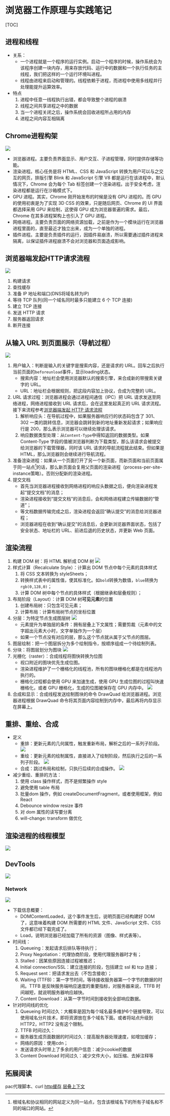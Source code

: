 # 浏览器工作原理与实践笔记

[TOC]

## 进程和线程
- 关系：
  - 一个进程就是一个程序的运行实例。启动一个程序的时候，操作系统会为该程序创建一块内存，用来存放代码、运行中的数据和一个执行任务的主线程，我们把这样的一个运行环境叫进程。
  - 线程由进程来启动和管理的。线程依赖于进程，而进程中使用多线程并行处理能提升运算效率。
- 特点
  1. 进程中任意一线程执行出错，都会导致整个进程的崩溃
  2. 线程之间共享进程之中的数据
  3. 当一个进程关闭之后，操作系统会回收进程所占用的内存
  4. 进程之间内容互相隔离

## Chrome进程构架
![](./images/浏览器工作原理与实践/Chrome进程架构图.png)
- 浏览器进程。主要负责界面显示、用户交互、子进程管理，同时提供存储等功能。
- 渲染进程。核心任务是将 HTML、CSS 和 JavaScript 转换为用户可以与之交互的网页，排版引擎 Blink 和 JavaScript 引擎 V8 都是运行在该进程中，默认情况下，Chrome 会为每个 Tab 标签创建一个渲染进程。出于安全考虑，渲染进程都是运行在沙箱模式下。
- GPU 进程。其实，Chrome 刚开始发布的时候是没有 GPU 进程的。而 GPU 的使用初衷是为了实现 3D CSS 的效果，只是随后网页、Chrome 的 UI 界面都选择采用 GPU 来绘制，这使得 GPU 成为浏览器普遍的需求。最后，Chrome 在其多进程架构上也引入了 GPU 进程。
- 网络进程。主要负责页面的网络资源加载，之前是作为一个模块运行在浏览器进程里面的，直至最近才独立出来，成为一个单独的进程。
- 插件进程。主要是负责插件的运行，因插件易崩溃，所以需要通过插件进程来隔离，以保证插件进程崩溃不会对浏览器和页面造成影响。

## 浏览器端发起HTTP请求流程
![](./images/浏览器工作原理与实践/HTTP请求流程示意图.png)
1. 构建请求
2. 查找缓存
3. 准备 IP 地址和端口(DNS将域名转为IP)
4. 等待 TCP 队列(同一个域名同时最多只能建立 6 个 TCP 连接)
5. 建立 TCP 连接
6. 发送 HTTP 请求
1. 服务器返回请求
2. 断开连接

## 从输入 URL 到页面展示（导航过程）
![](./images/浏览器工作原理与实践/从输入URL到页面展示完整流程示意图.png)
1. 用户输入：判断是输入的关键字是搜索内容，还是请求的 URL。回车之后执行当前页面的`beforeunload`事件，显示loading状态。
    - 搜索内容：地址栏会使用浏览器默认的搜索引擎，来合成新的带搜索关键字的 URL。
    - URL：地址栏会根据规则，把这段内容加上协议，合成为完整的 URL。
2. URL 请求过程：浏览器进程会通过进程间通信（IPC）把 URL 请求发送至网络进程，网络进程接收到 URL 请求后，会在这里发起真正的 URL 请求流程。接下来流程参考[浏览器端发起 HTTP 请求流程](#浏览器端发起HTTP请求流程)
    1. 解析响应头：在导航过程中，如果服务器响应行的状态码包含了 301、302 一类的跳转信息，浏览器会跳转到新的地址重新发起请求；如果响应行是 200，那么表示浏览器可以继续处理该请求。
    2. 响应数据类型处理：从`Content-Type`中得知返回的数据类型。如果 Content-Type 字段的值被浏览器判断为下载类型，那么该请求会被提交给浏览器的下载管理器，同时该 URL 请求的导航流程就此结束。但如果是 HTML，那么浏览器则会继续进行导航流程。
3. 准备渲染进程：如果从一个页面打开了另一个新页面，而新页面和当前页面属于同一站点[^1]的话，那么新页面会复用父页面的渲染进程（process-per-site-instance策略）。否则分配新的渲染进程。
4. 提交文档
    - 首先当浏览器进程接收到网络进程的响应头数据之后，便向渲染进程发起“提交文档”的消息；
    - 渲染进程接收到“提交文档”的消息后，会和网络进程建立传输数据的“管道”；
    - 等文档数据传输完成之后，渲染进程会返回“确认提交”的消息给浏览器进程；
    - 浏览器进程在收到“确认提交”的消息后，会更新浏览器界面状态，包括了安全状态、地址栏的 URL、前进后退的历史状态，并更新 Web 页面。

[^1]:根域名和协议相同的网站定义为同一站点，包含该根域名下的所有子域名和不同的端口的网站。


## 渲染流程
1. 构建 DOM 树：将 HTML 解析成 DOM 树
![](./images/浏览器工作原理与实践/DOM树构建过程示意图.png)
2. 样式计算（Recalculate Style）：计算出 DOM 节点中每个元素的具体样式
    1. 将 CSS 文本转换为 styleSheets；
    2. 转换样式表中的属性值，使其标准化。如`bold`转换为数值，`blue`转换为`rgb(0,128,0)`；
    3. 计算 DOM 树中每个节点的具体样式（根据继承和层叠规则）；
3. 布局阶段（Layout）：计算 DOM 树**可见元素**的位置
    1. 创建布局树：只包含可见元素；
    2. 计算布局：计算布局树节点的坐标位置
4. 分层：为特定节点生成图层树
![](./images/浏览器工作原理与实践/布局树和图层树关系示意图.png)
    - 元素提升为单独层的条件：拥有层叠上下文属性；需要剪裁（元素中的文字超出元素大小时，文字单独作为一个层）
    - 如果一个节点没有对应的层，那么这个节点就从属于父节点的图层。
5. 图层绘制：把一个图层拆分为多个绘制指令，按顺序组成一个待绘制列表。
6. 分块：将图层划分为图块
![](./images/浏览器工作原理与实践/图层被划分为图块示意图.png)
7. 光栅化（raster）：合成线程将图快转换为位图
    - 视口附近的图块优先生成位图。
    - 渲染进程维护了一个栅格化的线程池，所有的图块栅格化都是在线程池内执行的。
    - 栅格化过程都会使用 GPU 来加速生成，使用 GPU 生成位图的过程叫快速栅格化，或者 GPU 栅格化，生成的位图被保存在 GPU 内存中。
![](./images/浏览器工作原理与实践/GPU栅格化.png)
8. 合成和显示：合成线程发送绘制图块的命令 DrawQuad 给浏览器进程。浏览器进程根据 DrawQuad 命令将其页面内容绘制到内存中，最后再将内存显示在屏幕上。

## 重排、重绘、合成
- 定义
  - 重排：更新元素的几何属性，触发重新布局，解析之后的一系列子阶段。
  ![](./images/浏览器工作原理与实践/更新元素的几何属性.png)
  - 重绘：更新元素的绘制属性，直接进入了绘制阶段，然后执行之后的一系列子阶段。
  ![](./images/浏览器工作原理与实践/更新元素背景.png)
  - 合成：跳过布局和绘制，只执行后续的合成操作。
  ![](./images/浏览器工作原理与实践/避开重排和重绘.png)
- 减少重绘、重排的方法：
  1. 使用 class 操作样式，而不是频繁操作 style
  2. 避免使用 table 布局
  3. 批量dom 操作，例如 createDocumentFragment，或者使用框架，例如 React
  4. Debounce window resize 事件
  5. 对 dom 属性的读写要分离
  6. will-change: transform 做优化

## 渲染进程的线程模型
![](./images/浏览器工作原理与实践/线程模型.png)


## DevTools
![](./images/浏览器工作原理与实践/DevTools.png)

### Network
![](./images/浏览器工作原理与实践/Network.png)
- 下载信息概要：
  - DOMContentLoaded，这个事件发生后，说明页面已经构建好 DOM 了，这意味着构建 DOM 所需要的 HTML 文件、JavaScript 文件、CSS 文件都已经下载完成了。
  - Load，说明浏览器已经加载了所有的资源（图像、样式表等）。
- 时间线：
  1. Queueing：发起请求后排队等待执行；
  2. Proxy Negotiation：代理协商阶段，使用代理服务器时才有；
  3. Stalled：因某些原因连接过程被推迟；
  4. Initial connection/SSL：建立连接的阶段，包括建立 ssl 和 tcp 连接；
  5. Request sent：把请求发出去（不包含接收）；
  6. Waiting (TTFB)：第一字节时间，等待接收服务器第一个字节的数据的时间。TTFB 是反映服务端响应速度的重要指标，对服务器来说，TTFB 时间越短，就说明服务器响应越快。
  7. Content Download：从第一字节时间到接收到全部响应数据。
- 针对时间线的优化
  1. Queueing 时间过久：大概率是因为每个域名最多维护6个链接导致，可以使用域名分片技术，即将资源放在多个域名下面。或者将站点升级到 HTTP2，HTTP2 没有这个限制。
  2. TTFB 时间过久：
    - 服务器生成页面数据的时间过久：提高服务器处理速度，如增加缓存；
    - 网络的原因：使用cdn；
    - 发送请求头时带上了多余的用户信息：减少cookie的数据
  3. Content Download 时间过久：减少文件大小，如压缩、去掉注释等












































## 拓展阅读
pac代理脚本、curl
[http缓存](https://developer.mozilla.org/zh-CN/docs/Web/HTTP/Caching_FAQ)
[层叠上下文](https://developer.mozilla.org/zh-CN/docs/Web/Guide/CSS/Understanding_z_index/The_stacking_context)